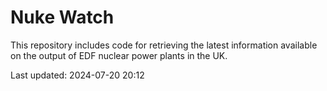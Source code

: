 # Nuke Watch

This repository includes code for retrieving the latest information available on the output of EDF nuclear power plants in the UK.

Last updated: 2024-07-20 20:12